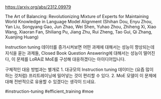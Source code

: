 https://arxiv.org/abs/2312.09979

The Art of Balancing: Revolutionizing Mixture of Experts for Maintaining World Knowledge in Language Model Alignment (Shihan Dou, Enyu Zhou, Yan Liu, Songyang Gao, Jun Zhao, Wei Shen, Yuhao Zhou, Zhiheng Xi, Xiao Wang, Xiaoran Fan, Shiliang Pu, Jiang Zhu, Rui Zheng, Tao Gui, Qi Zhang, Xuanjing Huang)

Instruction tuning 데이터를 증가시켜보면 어떤 과제에 대해서는 성능이 향상되는데 지식을 묻는 과제들, Closed Book Question Answering에 대해서는 성능이 떨어진다, 이 문제를 LoRA로 MoE를 구성해 대응하겠다는 아이디어입니다.

구체적인 대응 방법과는 별개로 1. 대규모의 Instruction tuning 데이터는 (요즘 많이 하는 것처럼) 프리트레이닝에 밀어넣는 것이 편리할 수 있다. 2. MoE 모델이 이 문제에 대해 전반적으로 유용할 수 있겠다는 생각이 드네요.

#instruction-tuning #efficient_training #moe